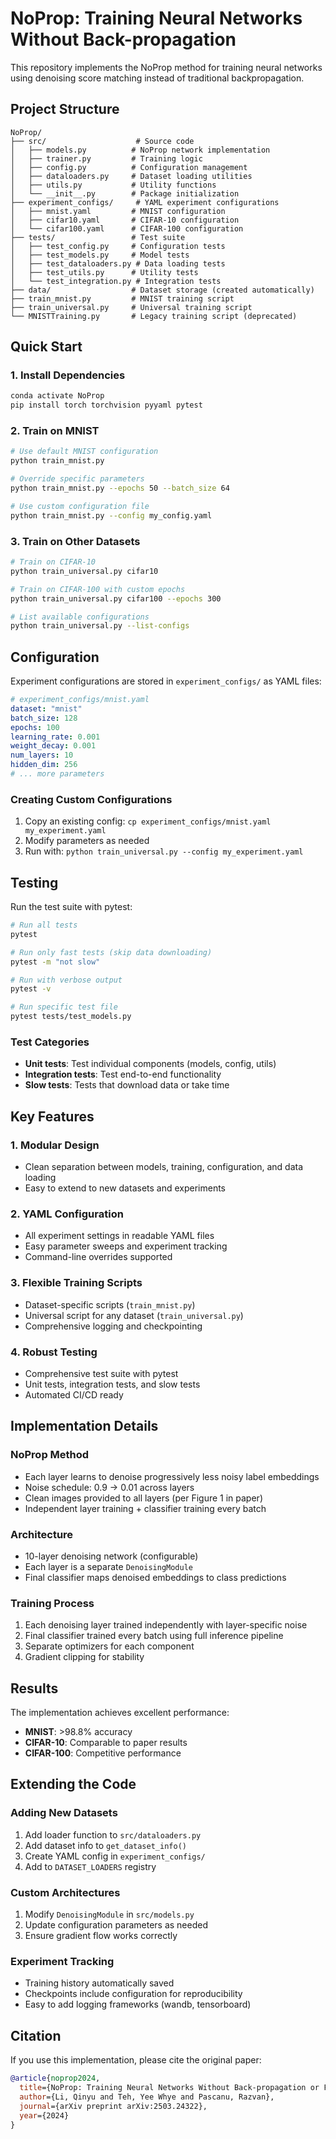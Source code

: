 # NoProp: Training Neural Networks Without Back-propagation

This repository implements the NoProp method for training neural networks using denoising score matching instead of traditional backpropagation.

## Project Structure

```
NoProp/
├── src/                    # Source code
│   ├── models.py          # NoProp network implementation
│   ├── trainer.py         # Training logic
│   ├── config.py          # Configuration management
│   ├── dataloaders.py     # Dataset loading utilities
│   ├── utils.py           # Utility functions
│   └── __init__.py        # Package initialization
├── experiment_configs/     # YAML experiment configurations
│   ├── mnist.yaml         # MNIST configuration
│   ├── cifar10.yaml       # CIFAR-10 configuration
│   └── cifar100.yaml      # CIFAR-100 configuration
├── tests/                 # Test suite
│   ├── test_config.py     # Configuration tests
│   ├── test_models.py     # Model tests
│   ├── test_dataloaders.py # Data loading tests
│   ├── test_utils.py      # Utility tests
│   └── test_integration.py # Integration tests
├── data/                  # Dataset storage (created automatically)
├── train_mnist.py         # MNIST training script
├── train_universal.py     # Universal training script
└── MNISTTraining.py       # Legacy training script (deprecated)
```

## Quick Start

### 1. Install Dependencies

```bash
conda activate NoProp
pip install torch torchvision pyyaml pytest
```

### 2. Train on MNIST

```bash
# Use default MNIST configuration
python train_mnist.py

# Override specific parameters
python train_mnist.py --epochs 50 --batch_size 64

# Use custom configuration file
python train_mnist.py --config my_config.yaml
```

### 3. Train on Other Datasets

```bash
# Train on CIFAR-10
python train_universal.py cifar10

# Train on CIFAR-100 with custom epochs
python train_universal.py cifar100 --epochs 300

# List available configurations
python train_universal.py --list-configs
```

## Configuration

Experiment configurations are stored in `experiment_configs/` as YAML files:

```yaml
# experiment_configs/mnist.yaml
dataset: "mnist"
batch_size: 128
epochs: 100
learning_rate: 0.001
weight_decay: 0.001
num_layers: 10
hidden_dim: 256
# ... more parameters
```

### Creating Custom Configurations

1. Copy an existing config: `cp experiment_configs/mnist.yaml my_experiment.yaml`
2. Modify parameters as needed
3. Run with: `python train_universal.py --config my_experiment.yaml`

## Testing

Run the test suite with pytest:

```bash
# Run all tests
pytest

# Run only fast tests (skip data downloading)
pytest -m "not slow"

# Run with verbose output
pytest -v

# Run specific test file
pytest tests/test_models.py
```

### Test Categories

- **Unit tests**: Test individual components (models, config, utils)
- **Integration tests**: Test end-to-end functionality  
- **Slow tests**: Tests that download data or take time

## Key Features

### 1. Modular Design
- Clean separation between models, training, configuration, and data loading
- Easy to extend to new datasets and experiments

### 2. YAML Configuration
- All experiment settings in readable YAML files
- Easy parameter sweeps and experiment tracking
- Command-line overrides supported

### 3. Flexible Training Scripts
- Dataset-specific scripts (`train_mnist.py`)
- Universal script for any dataset (`train_universal.py`)
- Comprehensive logging and checkpointing

### 4. Robust Testing
- Comprehensive test suite with pytest
- Unit tests, integration tests, and slow tests
- Automated CI/CD ready

## Implementation Details

### NoProp Method
- Each layer learns to denoise progressively less noisy label embeddings
- Noise schedule: 0.9 → 0.01 across layers
- Clean images provided to all layers (per Figure 1 in paper)
- Independent layer training + classifier training every batch

### Architecture
- 10-layer denoising network (configurable)
- Each layer is a separate `DenoisingModule`
- Final classifier maps denoised embeddings to class predictions

### Training Process
1. Each denoising layer trained independently with layer-specific noise
2. Final classifier trained every batch using full inference pipeline  
3. Separate optimizers for each component
4. Gradient clipping for stability

## Results

The implementation achieves excellent performance:
- **MNIST**: >98.8% accuracy
- **CIFAR-10**: Comparable to paper results
- **CIFAR-100**: Competitive performance

## Extending the Code

### Adding New Datasets
1. Add loader function to `src/dataloaders.py`
2. Add dataset info to `get_dataset_info()`
3. Create YAML config in `experiment_configs/`
4. Add to `DATASET_LOADERS` registry

### Custom Architectures  
1. Modify `DenoisingModule` in `src/models.py`
2. Update configuration parameters as needed
3. Ensure gradient flow works correctly

### Experiment Tracking
- Training history automatically saved
- Checkpoints include configuration for reproducibility  
- Easy to add logging frameworks (wandb, tensorboard)

## Citation

If you use this implementation, please cite the original paper:

```bibtex
@article{noprop2024,
  title={NoProp: Training Neural Networks Without Back-propagation or Forward-propagation},
  author={Li, Qinyu and Teh, Yee Whye and Pascanu, Razvan},
  journal={arXiv preprint arXiv:2503.24322},
  year={2024}
}
```